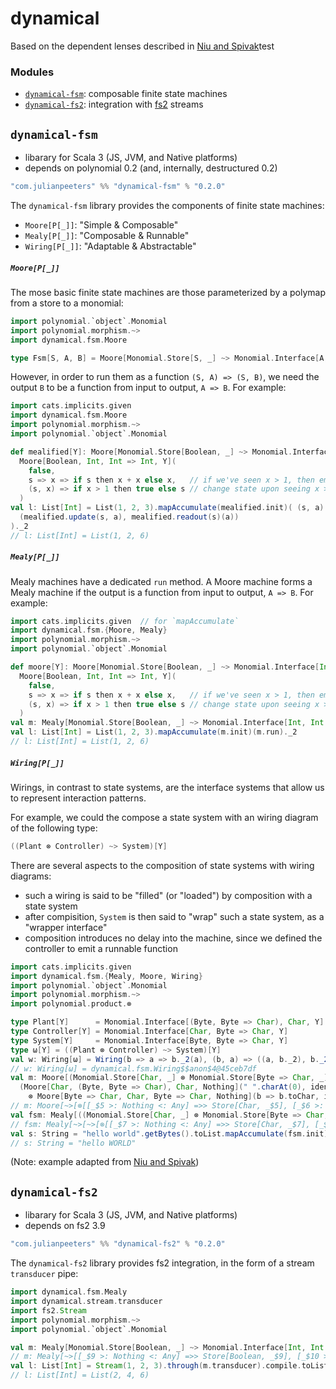 # dynamical
Based on the dependent lenses described in [Niu and Spivak](https://topos.site/poly-book.pdf)test

### Modules
 - [`dynamical-fsm`](#dynamical-fsm): composable finite state machines
 - [`dynamical-fs2`](#dynamical-fs2): integration with [fs2](https://fs2.io/#/) streams

## `dynamical-fsm`
 - libarary for Scala 3 (JS, JVM, and Native platforms)
 - depends on polynomial 0.2 (and, internally, destructured 0.2)
 
```scala
"com.julianpeeters" %% "dynamical-fsm" % "0.2.0"
```

The `dynamical-fsm` library provides the components of finite state machines:
 - `Moore[P[_]]`: "Simple & Composable"
 - `Mealy[P[_]]`: "Composable & Runnable"
 - `Wiring[P[_]]`: "Adaptable & Abstractable"

##### `Moore[P[_]]`

The mose basic finite state machines are those parameterized by a polymap from
a store to a monomial:

```scala
import polynomial.`object`.Monomial
import polynomial.morphism.~>
import dynamical.fsm.Moore

type Fsm[S, A, B] = Moore[Monomial.Store[S, _] ~> Monomial.Interface[A, B, _]]
```

However, in order to run them as a function `(S, A) => (S, B)`, we need the
output `B` to be a function from input to output, `A => B`. For example:

```scala
import cats.implicits.given
import dynamical.fsm.Moore
import polynomial.morphism.~>
import polynomial.`object`.Monomial

def mealified[Y]: Moore[Monomial.Store[Boolean, _] ~> Monomial.Interface[Int, Int => Int, _]] =
  Moore[Boolean, Int, Int => Int, Y](
    false,
    s => x => if s then x + x else x,   // if we've seen x > 1, then emit 2x
    (s, x) => if x > 1 then true else s // change state upon seeing x > 1
  )
val l: List[Int] = List(1, 2, 3).mapAccumulate(mealified.init)( (s, a) =>
  (mealified.update(s, a), mealified.readout(s)(a))  
)._2
// l: List[Int] = List(1, 2, 6)
```

##### `Mealy[P[_]]`

Mealy machines have a dedicated `run` method. A Moore machine forms a Mealy machine if the output is a function from input to output,
`A => B`. For example:

```scala
import cats.implicits.given  // for `mapAccumulate`
import dynamical.fsm.{Moore, Mealy}
import polynomial.morphism.~>
import polynomial.`object`.Monomial

def moore[Y]: Moore[Monomial.Store[Boolean, _] ~> Monomial.Interface[Int, Int => Int, _]] =
  Moore[Boolean, Int, Int => Int, Y](
    false,
    s => x => if s then x + x else x,   // if we've seen x > 1, then emit 2x
    (s, x) => if x > 1 then true else s // change state upon seeing x > 1
  )
val m: Mealy[Monomial.Store[Boolean, _] ~> Monomial.Interface[Int, Int => Int, _]] = moore.asMealy
val l: List[Int] = List(1, 2, 3).mapAccumulate(m.init)(m.run)._2
// l: List[Int] = List(1, 2, 6)
```


##### `Wiring[P[_]]`

Wirings, in contrast to state systems, are the interface systems that allow us
to represent interaction patterns.

For example, we could the compose a state system with an wiring diagram of the
following type:

```scala
((Plant ⊗ Controller) ~> System)[Y]
```

There are several aspects to the composition of state systems with wiring diagrams:
  - such a wiring is said to be "filled" (or "loaded") by composition with a state system
  - after compisition, `System` is then said to "wrap" such a state system, as a "wrapper interface"
  - composition introduces no delay into the machine, since we defined the controller to emit a runnable function

```scala
import cats.implicits.given
import dynamical.fsm.{Mealy, Moore, Wiring}
import polynomial.`object`.Monomial
import polynomial.morphism.~>
import polynomial.product.⊗

type Plant[Y]      = Monomial.Interface[(Byte, Byte => Char), Char, Y]
type Controller[Y] = Monomial.Interface[Char, Byte => Char, Y]
type System[Y]     = Monomial.Interface[Byte, Byte => Char, Y]
type ω[Y] = ((Plant ⊗ Controller) ~> System)[Y]
val w: Wiring[ω] = Wiring(b => a => b._2(a), (b, a) => ((a, b._2), b._2(a)))
// w: Wiring[ω] = dynamical.fsm.Wiring$$anon$4@45ceb7df
val m: Moore[(Monomial.Store[Char, _] ⊗ Monomial.Store[Byte => Char, _]) ~> (Plant ⊗ Controller)] =
  (Moore[Char, (Byte, Byte => Char), Char, Nothing](" ".charAt(0), identity, (s, i) => i._2(i._1))
    ⊗ Moore[Byte => Char, Char, Byte => Char, Nothing](b => b.toChar, identity, (f, i) => if i != ' ' then f else b => b.toChar.toUpper))
// m: Moore[~>[⊗[[_$5 >: Nothing <: Any] =>> Store[Char, _$5], [_$6 >: Nothing <: Any] =>> Store[Function1[Byte, Char], _$6]], ⊗[Plant, Controller]]] = dynamical.fsm.Moore$$anon$19@6108e8eb
val fsm: Mealy[((Monomial.Store[Char, _] ⊗ Monomial.Store[Byte => Char, _]) ~> (Plant ⊗ Controller) ~> System)] = m.andThen(w).asMealy
// fsm: Mealy[~>[~>[⊗[[_$7 >: Nothing <: Any] =>> Store[Char, _$7], [_$8 >: Nothing <: Any] =>> Store[Function1[Byte, Char], _$8]], ⊗[Plant, Controller]], System]] = dynamical.fsm.Moore$$anon$15@11b9ce13
val s: String = "hello world".getBytes().toList.mapAccumulate(fsm.init)(fsm.run)._2.mkString
// s: String = "hello WORLD"
```

(Note: example adapted from [Niu and Spivak](https://topos.site/poly-book.pdf))

## `dynamical-fs2`
 - libarary for Scala 3 (JS, JVM, and Native platforms)
 - depends on fs2 3.9
 
```scala
"com.julianpeeters" %% "dynamical-fs2" % "0.2.0"
```

The `dynamical-fs2` library provides fs2 integration, in the form of a stream
`transducer` pipe:

```scala
import dynamical.fsm.Mealy
import dynamical.stream.transducer
import fs2.Stream
import polynomial.morphism.~>
import polynomial.`object`.Monomial

val m: Mealy[Monomial.Store[Boolean, _] ~> Monomial.Interface[Int, Int => Int, _]] = Mealy(false, s => i => i + i, (s, i) => s)
// m: Mealy[~>[[_$9 >: Nothing <: Any] =>> Store[Boolean, _$9], [_$10 >: Nothing <: Any] =>> Interface[Int, Function1[Int, Int], _$10]]] = dynamical.fsm.Mealy$$anon$2@401be497
val l: List[Int] = Stream(1, 2, 3).through(m.transducer).compile.toList
// l: List[Int] = List(2, 4, 6)
```